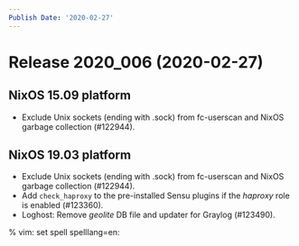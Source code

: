 ```yaml
---
Publish Date: '2020-02-27'
---
```


# Release 2020_006 (2020-02-27)

## NixOS 15.09 platform

- Exclude Unix sockets (ending with .sock) from fc-userscan and NixOS garbage
  collection (#122944).

## NixOS 19.03 platform

- Exclude Unix sockets (ending with .sock) from fc-userscan and NixOS garbage
  collection (#122944).
- Add `check_haproxy` to the pre-installed Sensu plugins if the *haproxy* role
  is enabled (#123360).
- Loghost: Remove *geolite* DB file and updater for Graylog (#123490).

% vim: set spell spelllang=en:
